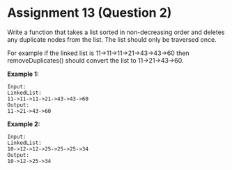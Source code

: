 # Assignment 13 (Question 2)

Write a function that takes a list sorted in non-decreasing order and deletes any duplicate nodes from the list. The list should only be traversed once.

For example if the linked list is 11->11->11->21->43->43->60 then removeDuplicates() should convert the list to 11->21->43->60.

**Example 1:**

```
Input:
LinkedList: 
11->11->11->21->43->43->60
Output:
11->21->43->60
```

**Example 2:**

```
Input:
LinkedList: 
10->12->12->25->25->25->34
Output:
10->12->25->34
```